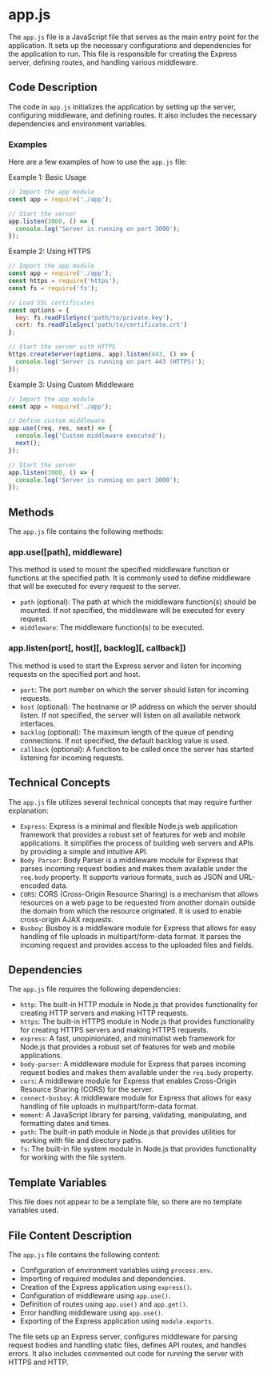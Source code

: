 # app.js

The `app.js` file is a JavaScript file that serves as the main entry point for the application. It sets up the necessary configurations and dependencies for the application to run. This file is responsible for creating the Express server, defining routes, and handling various middleware.

## Code Description

The code in `app.js` initializes the application by setting up the server, configuring middleware, and defining routes. It also includes the necessary dependencies and environment variables.

### Examples

Here are a few examples of how to use the `app.js` file:

Example 1: Basic Usage
```javascript
// Import the app module
const app = require('./app');

// Start the server
app.listen(3000, () => {
  console.log('Server is running on port 3000');
});
```

Example 2: Using HTTPS
```javascript
// Import the app module
const app = require('./app');
const https = require('https');
const fs = require('fs');

// Load SSL certificates
const options = {
  key: fs.readFileSync('path/to/private.key'),
  cert: fs.readFileSync('path/to/certificate.crt')
};

// Start the server with HTTPS
https.createServer(options, app).listen(443, () => {
  console.log('Server is running on port 443 (HTTPS)');
});
```

Example 3: Using Custom Middleware
```javascript
// Import the app module
const app = require('./app');

// Define custom middleware
app.use((req, res, next) => {
  console.log('Custom middleware executed');
  next();
});

// Start the server
app.listen(3000, () => {
  console.log('Server is running on port 3000');
});
```

## Methods

The `app.js` file contains the following methods:

### app.use([path], middleware)

This method is used to mount the specified middleware function or functions at the specified path. It is commonly used to define middleware that will be executed for every request to the server.

- `path` (optional): The path at which the middleware function(s) should be mounted. If not specified, the middleware will be executed for every request.
- `middleware`: The middleware function(s) to be executed.

### app.listen(port[, host][, backlog][, callback])

This method is used to start the Express server and listen for incoming requests on the specified port and host.

- `port`: The port number on which the server should listen for incoming requests.
- `host` (optional): The hostname or IP address on which the server should listen. If not specified, the server will listen on all available network interfaces.
- `backlog` (optional): The maximum length of the queue of pending connections. If not specified, the default backlog value is used.
- `callback` (optional): A function to be called once the server has started listening for incoming requests.

## Technical Concepts

The `app.js` file utilizes several technical concepts that may require further explanation:

- `Express`: Express is a minimal and flexible Node.js web application framework that provides a robust set of features for web and mobile applications. It simplifies the process of building web servers and APIs by providing a simple and intuitive API.
- `Body Parser`: Body Parser is a middleware module for Express that parses incoming request bodies and makes them available under the `req.body` property. It supports various formats, such as JSON and URL-encoded data.
- `CORS`: CORS (Cross-Origin Resource Sharing) is a mechanism that allows resources on a web page to be requested from another domain outside the domain from which the resource originated. It is used to enable cross-origin AJAX requests.
- `Busboy`: Busboy is a middleware module for Express that allows for easy handling of file uploads in multipart/form-data format. It parses the incoming request and provides access to the uploaded files and fields.

## Dependencies

The `app.js` file requires the following dependencies:

- `http`: The built-in HTTP module in Node.js that provides functionality for creating HTTP servers and making HTTP requests.
- `https`: The built-in HTTPS module in Node.js that provides functionality for creating HTTPS servers and making HTTPS requests.
- `express`: A fast, unopinionated, and minimalist web framework for Node.js that provides a robust set of features for web and mobile applications.
- `body-parser`: A middleware module for Express that parses incoming request bodies and makes them available under the `req.body` property.
- `cors`: A middleware module for Express that enables Cross-Origin Resource Sharing (CORS) for the server.
- `connect-busboy`: A middleware module for Express that allows for easy handling of file uploads in multipart/form-data format.
- `moment`: A JavaScript library for parsing, validating, manipulating, and formatting dates and times.
- `path`: The built-in path module in Node.js that provides utilities for working with file and directory paths.
- `fs`: The built-in file system module in Node.js that provides functionality for working with the file system.

## Template Variables

This file does not appear to be a template file, so there are no template variables used.

## File Content Description

The `app.js` file contains the following content:

- Configuration of environment variables using `process.env`.
- Importing of required modules and dependencies.
- Creation of the Express application using `express()`.
- Configuration of middleware using `app.use()`.
- Definition of routes using `app.use()` and `app.get()`.
- Error handling middleware using `app.use()`.
- Exporting of the Express application using `module.exports`.

The file sets up an Express server, configures middleware for parsing request bodies and handling static files, defines API routes, and handles errors. It also includes commented out code for running the server with HTTPS and HTTP.